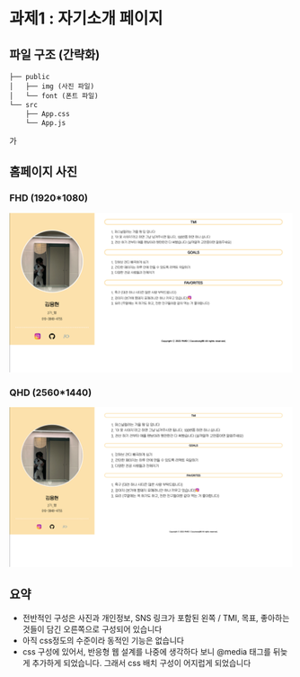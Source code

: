 # 과제1 : 자기소개 페이지

## 파일 구조 (간략화)

```
├── public
│   ├── img (사진 파일)
│   └── font (폰트 파일)
└── src
    ├── App.css
    └── App.js
```
가
## 홈페이지 사진

### FHD (1920*1080)
<img src="public/img/FHD.png">

### QHD (2560*1440)
<img src="public/img/QHD.png">

## 요약
- 전반적인 구성은 사진과 개인정보, SNS 링크가 포함된 왼쪽 / TMI, 목표, 좋아하는 것들이 담긴 오른쪽으로 구성되어 있습니다
- 아직 css정도의 수준이라 동적인 기능은 없습니다
- css 구성에 있어서, 반응형 웹 설계를 나중에 생각하다 보니 @media 태그를 뒤늦게 추가하게 되었습니다. 그래서 css 배치 구성이 어지럽게 되었습니다